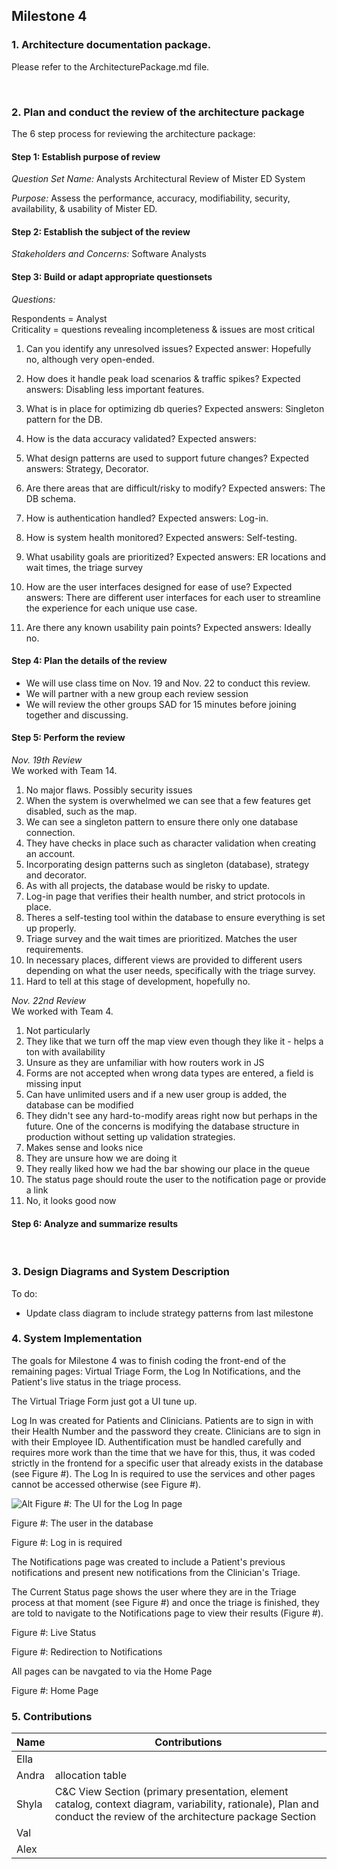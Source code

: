 ## Milestone 4

### 1. Architecture documentation package.

   Please refer to the ArchitecturePackage.md file.

<br>

### 2. Plan and conduct the review of the architecture package

The 6 step process for reviewing the architecture package:

#### Step 1: Establish purpose of review

*Question Set Name:*  Analysts Architectural Review of Mister ED System

*Purpose:* Assess the performance, accuracy, modifiability, security, availability, & usability of Mister ED.
<br>

#### Step 2: Establish the subject of the review

*Stakeholders and Concerns:* Software Analysts

#### Step 3: Build or adapt appropriate questionsets

*Questions:*

Respondents = Analyst
<br>
Criticality = questions revealing incompleteness & issues are most critical
<br>
1. Can you identify any unresolved issues?
Expected answer: Hopefully no, although very open-ended.

2. How does it handle peak load scenarios & traffic spikes?
Expected answers: Disabling less important features.

3. What is in place for optimizing db queries?
Expected answers: Singleton pattern for the DB.

4. How is the data accuracy validated?
Expected answers: 

5. What design patterns are used to support future changes?
Expected answers: Strategy, Decorator.

6. Are there areas that are difficult/risky to modify?
Expected answers: The DB schema.

7. How is authentication handled?
Expected answers: Log-in.

8. How is system health monitored?
Expected answers: Self-testing.

9. What usability goals are prioritized?
Expected answers: ER locations and wait times, the triage survey

10. How are the user interfaces designed for ease of use?
Expected answers: There are different user interfaces for each user to streamline the experience for each unique use case.

11. Are there any known usability pain points?
Expected answers: Ideally no.

#### Step 4: Plan the details of the review
- We will use class time on Nov. 19 and Nov. 22 to conduct this review.
- We will partner with a new group each review session
- We will review the other groups SAD for 15 minutes before joining together and discussing.

#### Step 5: Perform the review

*Nov. 19th Review*
<br>
We worked with Team 14.
<br>

1. No major flaws. Possibly security issues
2. When the system is overwhelmed we can see that a few features get disabled, such as the map.
3. We can see a singleton pattern to ensure there only one database connection.
4. They have checks in place such as character validation when creating an account.
5. Incorporating design patterns such as singleton (database), strategy and decorator.
6. As with all projects, the database would be risky to update.
7. Log-in page that verifies their health number, and strict protocols in place.
8. Theres a self-testing tool within the database to ensure everything is set up properly.
9. Triage survey and the wait times are prioritized. Matches the user requirements.
10. In necessary places, different views are provided to different users depending on what the user needs, specifically with the triage survey.
11. Hard to tell at this stage of development, hopefully no.

*Nov. 22nd Review*
<br>
We worked with Team 4.
<br>

1. Not particularly 
2. They like that we turn off the map view even though they like it - helps a ton with availability
3. Unsure as they are unfamiliar with how routers work in JS
4. Forms are not accepted when wrong data types are entered, a field is missing input
5. Can have unlimited users and if a new user group is added, the database can be modified 
6. They didn't see any hard-to-modify areas right now but perhaps in the future. One of the concerns is modifying the database structure in production without setting up validation strategies.
7. Makes sense and looks nice
8. They are unsure how we are doing it 
9. They really liked how we had the bar showing our place in the queue
10. The status page should route the user to the notification page or provide a link
11. No, it looks good now

#### Step 6: Analyze and summarize results



<br>

### 3. Design Diagrams and System Description
To do:
- Update class diagram to include strategy patterns from last milestone <br>



### 4. System Implementation

 The goals for Milestone 4 was to finish coding the front-end of the remaining pages: Virtual Triage Form, the Log In Notifications, and the Patient's live status in the triage process.  
 
 The Virtual Triage Form just got a UI tune up.

 Log In was created for Patients and Clinicians. Patients are to sign in with their Health Number and the password they create. Clinicians are to sign in with their Employee ID. Authentification must be handled carefully and requires more work than the time that we have for this, thus, it was coded strictly in the frontend for a specific user that already exists in the database (see Figure #). The Log In is required to use the services and other pages cannot be accessed otherwise (see Figure #). 

 ![Alt](Diagrams/ClassDiagram.svg)
 Figure #: The UI for the Log In page

 Figure #: The user in the database

 Figure #: Log in is required
 
 The Notifications page was created to include a Patient's previous notifications and present new notifications from the Clinician's Triage.


The Current Status page shows the user where they are in the Triage process at that moment (see Figure #) and once the triage is finished, they are told to navigate to the Notifications page to view their results (Figure #).

Figure #: Live Status

Figure #: Redirection to Notifications

All pages can be navgated to via the Home Page

Figure #: Home Page


### 5. Contributions


| Name | Contributions | 
| ----------- | ---------------------- |
| Ella |  |
| Andra | allocation table |
| Shyla | C&C View Section (primary presentation, element catalog, context diagram, variability, rationale), Plan and conduct the review of the architecture package Section|
| Val |  | 
| Alex |  |
